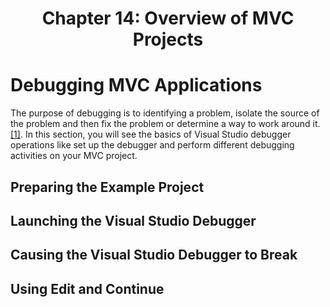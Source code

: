 <h1 align="center">
    Chapter 14: Overview of MVC Projects
</h1>

# Debugging MVC Applications
The purpose of debugging is to identifying a problem, isolate the source of the problem and then fix the problem or determine a way to work around it. [[1]](https://www.techtarget.com/searchsoftwarequality/definition/debugging). In this section, you will see the basics of Visual Studio debugger operations like set up the debugger and perform different debugging activities on your MVC project.

<!--
Chapter 14: Overview of MVC Projects
    # Debugging MVC Applications
-->
## Preparing the Example Project
## Launching the Visual Studio Debugger
## Causing the Visual Studio Debugger to Break
## Using Edit and Continue